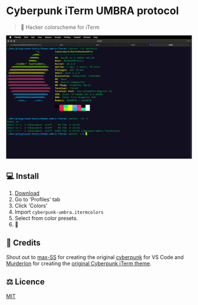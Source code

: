 # Cyberpunk iTerm UMBRA protocol

> 👾 Hacker colorscheme for iTerm

![preview](./preview.png)

## ‍💻 Install

1.  <a href="https://github.com/takacsmark/cyberpunk-iterm-umbra-protocol/blob/master/cyberpunk-umbra.itermcolors" download>Download</a>
2.  Go to 'Profiles' tab
3.  Click 'Colors'
4.  Import `cyberpunk-umbra.itermcolors`
5.  Select from color presets.
6.  👾

## 🙌 Credits

Shout out to [max-SS](https://github.com/max-SS) for creating the original [cyberpunk](https://github.com/max-SS/cyberpunk) for VS Code and [Murderlon](https://github.com/Murderlon) for creating the [original Cyberpunk iTerm theme](https://github.com/Murderlon/cyberpunk-iterm).

## ⚖️ Licence

[MIT](https://oss.ninja/mit/takacsmark)
